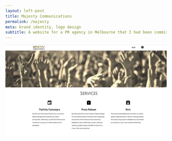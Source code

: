 ```yaml
---
layout: left-post
title: Majesty Communications
permalink: /majesty
meta: brand identity, logo design
subtitle: A website for a PR agency in Melbourne that I had been commisioned to design and build.
---
```


![sleep_with_me_logo](images/majesty.png)
